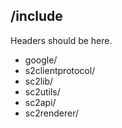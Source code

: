 
## /include

Headers should be here.

+ google/
+ s2clientprotocol/
+ sc2lib/
+ sc2utils/
+ sc2api/
+ sc2renderer/
